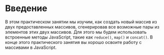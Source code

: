 # Введение

В этом практическом занятии мы изучим, как создать новый массив из двух предоставленных массивов, сгенерировав все возможные пары из элементов этих двух массивов. Для этого мы будем использовать встроенные методы JavaScript, такие как `reduce()`, `map()` и `concat()`. В конце этого практического занятия вы хорошо освоите работу с массивами в JavaScript.
